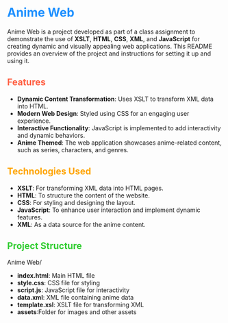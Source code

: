 # <span style="color:#1e90ff;">Anime Web</span>

Anime Web is a project developed as part of a class assignment to demonstrate the use of **XSLT**, **HTML**, **CSS**, **XML**, and **JavaScript** for creating dynamic and visually appealing web applications. This README provides an overview of the project and instructions for setting it up and using it.

## <span style="color:#ff6347;">Features</span>

- **Dynamic Content Transformation**: Uses XSLT to transform XML data into HTML.
- **Modern Web Design**: Styled using CSS for an engaging user experience.
- **Interactive Functionality**: JavaScript is implemented to add interactivity and dynamic behaviors.
- **Anime Themed**: The web application showcases anime-related content, such as series, characters, and genres.

## <span style="color:#ffa500;">Technologies Used</span>

- **XSLT**: For transforming XML data into HTML pages.
- **HTML**: To structure the content of the website.
- **CSS**: For styling and designing the layout.
- **JavaScript**: To enhance user interaction and implement dynamic features.
- **XML**: As a data source for the anime content.

## <span style="color:#32cd32;">Project Structure</span>
Anime Web/
- **index.html**: Main HTML file
- **style.css**: CSS file for styling
- **script.js**: JavaScript file for interactivity
- **data.xml**: XML file containing anime data
- **template.xsl**: XSLT file for transforming XML
- **assets**:Folder for images and other assets
